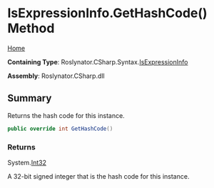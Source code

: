 # IsExpressionInfo\.GetHashCode\(\) Method

[Home](../../../../../README.md)

**Containing Type**: Roslynator\.CSharp\.Syntax\.[IsExpressionInfo](../README.md)

**Assembly**: Roslynator\.CSharp\.dll

## Summary

Returns the hash code for this instance\.

```csharp
public override int GetHashCode()
```

### Returns

System\.[Int32](https://docs.microsoft.com/en-us/dotnet/api/system.int32)

A 32\-bit signed integer that is the hash code for this instance\.